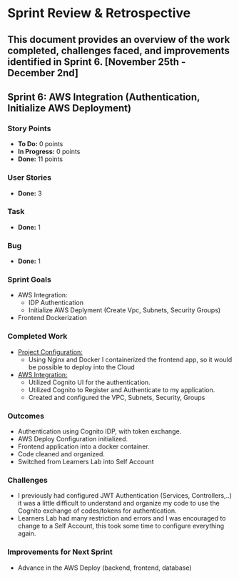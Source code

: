 # Sprint Review & Retrospective

This document provides an overview of the work completed, challenges faced, and improvements identified in Sprint 6.
[November 25th - December 2nd]
---

## Sprint 6: AWS Integration (Authentication, Initialize AWS Deployment)

### Story Points
- **To Do:** 0 points
- **In Progress:** 0 points
- **Done:** 11 points

### User Stories
- **Done:** 3

### Task
- **Done:** 1

### Bug
- **Done:** 1

### Sprint Goals
- AWS Integration:
  - IDP Authentication
  - Initialize AWS Deplyment (Create Vpc, Subnets, Security Groups)
- Frontend Dockerization

### Completed Work
- [Project Configuration:](../../Epics/Project_Configuration/README.md)
  - Using Nginx and Docker I containerized the frontend app, so it would be possible to deploy into the Cloud
- [AWS Integration:](../../Epics/AWS_Integration/README.md)
  - Utilized Cognito UI for the authentication.
  - Utilized Cognito to Register and Authenticate to my application.
  - Created and configured the VPC, Subnets, Security, Groups

### Outcomes
- Authentication using Cognito IDP, with token exchange.
- AWS Deploy Configuration initialized.
- Frontend application into a docker container.
- Code cleaned and organized.
- Switched from Learners Lab into Self Account

### Challenges
- I previously had configured JWT Authentication (Services, Controllers,..) it was a little difficult to understand and organize my code to use the Cognito exchange of codes/tokens for authentication.
- Learners Lab had many restriction and errors and I was encouraged to change to a Self Account, this took some time to configure everything again.

### Improvements for Next Sprint
- Advance in the AWS Deploy (backend, frontend, database)